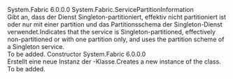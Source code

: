 <Type Name="SingletonPartitionInformation" FullName="System.Fabric.SingletonPartitionInformation">
  <TypeSignature Language="C#" Value="public sealed class SingletonPartitionInformation : System.Fabric.ServicePartitionInformation" />
  <TypeSignature Language="ILAsm" Value=".class public auto ansi sealed beforefieldinit SingletonPartitionInformation extends System.Fabric.ServicePartitionInformation" />
  <TypeSignature Language="DocId" Value="T:System.Fabric.SingletonPartitionInformation" />
  <TypeSignature Language="VB.NET" Value="Public NotInheritable Class SingletonPartitionInformation&#xA;Inherits ServicePartitionInformation" />
  <TypeSignature Language="F#" Value="type SingletonPartitionInformation = class&#xA;    inherit ServicePartitionInformation" />
  <AssemblyInfo>
    <AssemblyName>System.Fabric</AssemblyName>
    <AssemblyVersion>6.0.0.0</AssemblyVersion>
  </AssemblyInfo>
  <Base>
    <BaseTypeName>System.Fabric.ServicePartitionInformation</BaseTypeName>
  </Base>
  <Interfaces />
  <Docs>
    <summary>
      <para><span data-ttu-id="cb229-101">Gibt an, dass der Dienst Singleton-partitioniert, effektiv nicht partitioniert ist oder nur mit einer partition und das Partitionsschema der Singleton-Dienst verwendet.</span><span class="sxs-lookup"><span data-stu-id="cb229-101">Indicates that the service is Singleton-partitioned, effectively non-partitioned or with one partition only, and uses the partition scheme of a Singleton service.</span></span></para>
    </summary>
    <remarks>To be added.</remarks>
  </Docs>
  <Members>
    <Member MemberName=".ctor">
      <MemberSignature Language="C#" Value="public SingletonPartitionInformation ();" />
      <MemberSignature Language="ILAsm" Value=".method public hidebysig specialname rtspecialname instance void .ctor() cil managed" />
      <MemberSignature Language="DocId" Value="M:System.Fabric.SingletonPartitionInformation.#ctor" />
      <MemberSignature Language="VB.NET" Value="Public Sub New ()" />
      <MemberType>Constructor</MemberType>
      <AssemblyInfo>
        <AssemblyName>System.Fabric</AssemblyName>
        <AssemblyVersion>6.0.0.0</AssemblyVersion>
      </AssemblyInfo>
      <Parameters />
      <Docs>
        <summary>
          <para><span data-ttu-id="cb229-102">Erstellt eine neue Instanz der <see cref="T:System.Fabric.SingletonPartitionInformation" />-Klasse.</span><span class="sxs-lookup"><span data-stu-id="cb229-102">Creates a new instance of the <see cref="T:System.Fabric.SingletonPartitionInformation" /> class.</span></span></para>
        </summary>
        <remarks>To be added.</remarks>
      </Docs>
    </Member>
  </Members>
</Type>